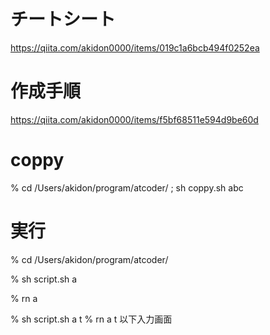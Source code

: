 <!-- 競技プログラミングAtCoder -->

# チートシート
https://qiita.com/akidon0000/items/019c1a6bcb494f0252ea

# 作成手順
https://qiita.com/akidon0000/items/f5bf68511e594d9be60d

# coppy
<!--
AtCoder ABC 第190回コンテストなら
sh coppy.sh abc 190
と入力してください
 -->
% cd /Users/akidon/program/atcoder/ ; sh coppy.sh abc

# 実行
<!-- 実行ファイルに移動 -->
% cd /Users/akidon/program/atcoder/
<!--
A問題なら
sh script.sh a
 -->
% sh script.sh a
<!-- エイリアスを設定していれば　アールエヌ　で実行可 -->
% rn a

<!-- 手動で値を入力したい場合 第二引数を何でもいいのでつける-->
% sh script.sh a t
% rn a t
以下入力画面
